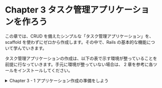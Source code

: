 # Chapter 3 タスク管理アプリケーションを作ろう

この章では、CRUD を備えたシンプルな「タスク管理アプリケーション」を、scaffold を使わずにゼロから作成します。その中で、Rails の基本的な機能について学んでいきます。

タスク管理アプリケーションの作成は、以下の表で示す環境が整っていることを前提に行なっていきます。手元に環境が整っていない場合は、 2 章を参考に各ツールをインストールしてください。


<details><summary>Chapter 3 - 1 アプリケーション作成の準備をしよう</summary>

アプリケーションの作成にあたっては、一般的に次のような準備を行います。

- 作成するアプリケーションの内容を考える。
- アプリケーションの名前を決める。
- アプリケーションの雛形を作成する。
- データベースを作成する。

今回は、さらに次のような準備を行なっていきます。

- ビュー層を効率良く書くために Slim を使えるようにする。
- アプリケーションの見栄えを良くするために Bootstrap を導入する。
- Rails のエラーメッセージなどを日本語で出せるようにする。


### 3 - 1 - 1 作成するアプリケーションの内容を考える

- 今回作成するのは、タスク管理のためのアプリケーションです。タスクとは、レポートの提出、ゴミ出し、買い物といったさまざまな用事のことです。タスク管理アプリケーションの一般的な使い方は、タスクをアプリケーションにデータとして登録しておいて、折々に確認したり、予定を済ませたら済ませたと言うことを登録したり削除したりできるようにするというものになるでしょう。
- 本章では CRUD と呼ばれる基本的なデータ操作を実現します。CRUD は、Create（作成）、Read（参照）、Update（更新）、Delete（削除）を表します。タスク管理のように、複数のデータについての CRUD を作成する場合、参照機能については一覧表示と詳細表示という 2 種類の参照機能を用意するのが一般的です。作りたい機能のリストは次のようになります。
1. 一覧表示機能：すべてのタスクの概要（名称と登録日時）を確認できる一覧画面を表示します。
2. 詳細表示機能：ある 1 つのタスクの全内容（ID、名称、詳しい説明、登録日時、更新日時）を確認できる詳細画面を表示します。※ID、登録日時、更新日時は Rails がデフォルトで扱う属性です。
3. 新規登録機能：新しいタスクのデータをフォーム画面で入力し、データベースに登録します。
4. 編集機能：登録済みのタスクのデータをフォーム画面で修正し、データベースを更新します。
5. 削除機能：登録済みのタスクをデータベースから削除します。

### 3 - 1 - 2 アプリケーションの名前を決める

- Rails でアプリケーションを作成するには、アプリケーションの（システム上の）名前が必要です。アプリケーションの名前は、例えばコード一式を格納するためのディレクトリ名として利用されます。愛着の湧くような、わかりやすい名前をアルファベットで付けると良いでしょう。
- 本書では **taskleaf** というアプリケーション名で実装を進めていきます。

### 3 - 1 - 3 アプリケーションの雛形を作成する

- それでは実際に PC 上での作業を始めましょう。先ず、rails newコマンドで、アプリケーションの基本的なディレクトリ・ファイル類一式を作成します。rails newコマンドの使い方は次のようになっています。

```ruby
$ rails new アプリケーション名 [オプション]
```

- 今回はデータベースに PostgreSQL を使用するので、[オプション]の部分に、利用するデータベースとして「postgresql」を指定します。具体的なコマンドは次のようになります。ターミナルを起動して、これから作成するアプリケーションディレクトリの親となるディレクトリに移動し、コマンドを入力してみてください。

```ruby
$ rails new taskleaf -d postgresql
```

- 入力すると、ただちに「create…」というような内容が表示されていきます。

```ruby
# rails newコマンドで、アプリケーションの基本的なディレクトリ・ファイル類一式を作成する。
# 「-d」オプションでデータベースの指定をする。オプションがないと SQLite3 用のファイルが生成されるので注意。
$ rails new taskleaf -d postgresql 
      create  
      create  README.md
      create  Rakefile
      create  .ruby-version
      create  config.ru
      create  .gitignore
			...
```

- この段階で、空っぽの新しいRailsアプリケーションができています。アプリケーションの雛形を作成すると、アプリケーションのコードだけでなく、開発用のサーバなどのツール類も使えるようになります。早速、サーバを起動して、作った空っぽのアプリケーションの動作を確認してみましょう。
- サーバの起動にはrails serverコマンドを利用します。rails server は rails s という短縮系でも動きます。本書では、便利な短縮系を使っていきます。
- ところで、rails newコマンドでアプリケーションを作成した段階では、私たちは、アプリケーションディレクトリの 1 つ上の階層（親ディレクトリ）にいます。サーバーを起動するなど、アプリケーションについての操作は基本的にアプリケーションディレクトリで行いますので、先ずはcdコマンドを使って、アプリケーションディレクトリに移動しましょう。アプリケーションディレクトリは、先ほどrails newコマンドによって作成された、現在いるディレクトリの下の taskleaf というディレクトリになります。

```ruby
$ cd taskleaf

# 実際のターミナルの表示。
cd taskleaf
yoshiwo@Yoshiwos-MacBook-Pro taskleaf % 
# プロンプトの前のディレクトリ名がアプリケーション名の「taskleaf」に変わった（移動した）。
```

- taskleafディレクトリに移動したら、データベースを作成しておきます。

```ruby
# データベースの作成。
$ bin/rails db:create

# 実際の表示
bin/rails db:create
Created database 'taskleaf_development'
Created database 'taskleaf_test'
```

- データベースが作成できればサーバーを起動できますので、サーバを起動してみましょう。以下のような情報が画面に出力されていきます。
- サーバは[Ctrl + C]（[Ctrl]キーを押したまま[C]キーを押下）で停止するまでずっと動作し続けます。

```ruby
# サーバーの起動。
$ bin/rails s

# 実際の表示
bin/rails s
=> Booting Puma
=> Rails 5.2.8.1 application starting in development 
=> Run `rails server -h` for more startup options
Puma starting in single mode...
* Version 3.12.6 (ruby 2.7.6-p219), codename: Llamas in Pajamas
* Min threads: 5, max threads: 5
* Environment: development
* Listening on tcp://localhost:3000
Use Ctrl-C to stop
```

- サーバーを起動したら、ブラウザを立ち上げて [http://localhost:3000](http://localhost:3000) にアクセスしてください。ブラウザ上に Rails のデフォルトページが表示されていれば、正しくサーバーが起動しています。
- なお、サーバーを起動するとそのコンソールにはプロンプトが表示されなくなるため、以降のコマンドは、新しくターミナルのウィンドウを開いて入力していってください。
- アプリケーションの動作確認を行う際にはサーバーを起動している必要があるため、本章では開発中は常にサーバーを起動しているものとして説明を行います。

### 3 - 1 - 4 データベースの環境ごとの使い分け

- データベースは、アプリケーションが生み出すデータを保存するところです。taskleafアプリケーションの場合の代表的なデータは、例えばタスクの情報ということになります。
- 開発の時に動作確認のために作るデータと、アプリケーションが完成して本当に利用し始めたことで作られるデータは、性質が違います。同じところに入れてしまうと、テスト用のデータが邪魔になってしまうこともあるでしょう。さらに、Rails には 5 章で説明する「自動テスト」の仕組みがあり、「自動テスト」のためにデータを格納しておくべき場所も他の用途のデータが混じり込まないように専用の場所にしたいものです。
- そこで、Rails ではデフォルトで次のような 3 種類の「環境」が用意されており、1 つの環境に対して 1 つのデータベースを対応させます。環境ごとに、データベースのほか、アプリケーションの動作に関わる様々な設定を行うことができます。※この環境は自由に追加・削除をしたり、名前を変更したりできます。

| 環境の種類 | 環境のシステム名 | 用途 |
| --- | --- | --- |
| 開発 | development | 開発時の動作確認を行う |
| テスト | test | 自動テストを行う |
| 本番 | production | ユーザーが利用可能な形で稼働させる |
- どの環境にどのようなデータベースを対応させるかは、2 章で解説した config/database.yml に記述します。ここでは、rails newコマンドで自動作成された config/database.yml のデフォルトの設定通りで進めていきます。
- 開発時は、基本的に開発・テストの 2 種類の環境を使います。先ほどサーバーを起動する前に db:create を実行しましたが、それによってこの 2 種類の環境のための 2 つのデータベースが作成済みとなっています。

```ruby
Created database 'taskleaf_development'
Created database 'taskleaf_test'
```

### 3 - 1 - 5 ビュー層を効率良く書くために Slim を使えるようにする

- webアプリケーションはブラウザで利用するため、最終的に画面を HTML として出力することになります。しかし、HTML には動的ないろいろなデータを埋め込む必要があり、そのためのプログラミングが必要です。プログラミングといっても、長大な HTML を作成するために延々と文字列を連結するといった方法では、画面の状況を思い浮かべづらく開発が難しくなってしまいます。
- そこで、Rails を使った開発では、テンプレートエンジンを使います。テンプレートエンジンを使うと、プリケーションの画面を HTML の構造が直感的にわかりやすいテンプレート形式で書くことができます。
- Rails はデフォルトで ERB というテンプレートエンジンを採用しています。ERB は HTML とほぼ同じ見た目で、各要素がタグで囲まれており、その中にRubyスクリプトを埋め込むことができます。例えば、次のような ERB のテンプレートは、h1タグの中に、@title というインスタンス変数の内容を動的に埋め込んでくれます。

```ruby
<html>
	<body>
		<h1><%= @title %></h1>
		<p>この画面では、見出しを動的に出力することができます。</p>
	</body>
</html>
```

- ERBは HTML に近い形をしているので、HTMLを知っていれば比較的簡単に理解することができます。只、Railsを使った開発の現場では、HTMLをツリー構造として簡潔に表現できる Haml や Slim といった別のテンプレートエンジンが利用されることが多くなっています。
- 先に挙げた ERB の例を Haml で記述すると次のようになります。

```ruby
# 先程のERBの例をHamlで記述。
%html
	%body
		%h1= @title
		%p この画面では、見出しを動的に出力することができます。
```

- Slimで記述。

```ruby
# 先程のERBをSlimで記述。
html
	body
		h1= @title
		p この画面では、見出しを動的に出力することができます。
```

- タグの開始と終了を両方記述しなければならない ERB に比べて、インデントでツリー構造を表現している Haml や Slim は、簡潔で読みやすいといえます。
- Hamlと Slim は似ており、どちらも実際の開発の現場で使われていますが今回は Slim を使います。そこで、Slimを利用するための設定を行なっていきます。
- Slimを利用するために 2 つの gem （Rubyのライブラリ）をアプリケーションに追加します。1つは Slim のジェネレータを提供してくれる slim-rails という gem 。もう 1 つは、ERB形式のファイルをslim形式に変換してくれるerb2slimコマンドを提供してくれる html2slim という gem です。
- アプリケーションが利用する gem は、Gemfileに定義します。そこで、エディタでアプリケーションフォルダ直下にある Gemfile を開いて最後の行にslim-rails と html2slim についての設定を加えましょう。

```ruby
gem 'tzinfo-data', platforms: [:mingw, :mswin, :x64_mingw, :jruby]
```

![Gemfileにアプリケーションが利用するgemを設定.png](https://s3-us-west-2.amazonaws.com/secure.notion-static.com/76f7812a-901d-44d7-b1bf-0973dc58411f/Gemfile%E3%81%AB%E3%82%A2%E3%83%95%E3%82%9A%E3%83%AA%E3%82%B1%E3%83%BC%E3%82%B7%E3%83%A7%E3%83%B3%E3%81%8B%E3%82%99%E5%88%A9%E7%94%A8%E3%81%99%E3%82%8Bgem%E3%82%92%E8%A8%AD%E5%AE%9A.png)

- Gemfileの変更を保存したら、gemをインストールします。bundleというコマンドを実行すると、Gemfileに書かれた gem およびそれらの依存する gem を全てインストールされた状態にしてくれます。尚、サーバ起動中の場合は、インストールされた gem を利用するためにサーバを再起動する必要があります。

```ruby
# アプリケーションフォルダ直下のGemfileの最後の行にslim-railsとhtml2slimを加えたら、bundleコマンドを実行する。
$ bundle

# 実際の表示
bundle
Fetching gem metadata from https://rubygems.org/..........
Resolving dependencies...
（中略）
Fetching slim 4.1.0
Installing slim 4.1.0
Fetching slim-rails 3.5.1
Installing slim-rails 3.5.1
Fetching html2slim 0.2.0
Installing html2slim 0.2.0
Bundle complete! 20 Gemfile dependencies, 85 gems now installed.
Use `bundle info [gemname]` to see where a bundled gem is installed.
```

- これで、今後 Rails のコマンドを通じて作成されるビュー層のテンプレートファイルは、Slim形式で作成されるようになりました。
- テンプレートエンジン Slim を利用するための設定
    1. エディタでアプリケーションフォルダ（taskleaf）直下にある Gemfile を開く。
    2. Gemfileの最後の行に、Slimのジェネレータを提供してくれる slim-rails という gem とERB形式のファイルをslim形式に変換してくれるerb2slimコマンドを提供してくれる html2slim という gem を追加するためのコマンドを書く。

```ruby
# 最後の行のコマンド
gem 'tzinfo-data', platforms: [:mingw, :mswin, :x64_mingw, :jruby]

# gemを追加するためのコマンド
gem 'slim-rails'
gem 'html2slim'
```

- 只、現時点でapp/views/layoutsディレクトリの中にERB形式のファイルが 3 つ存在します。このファイルは、3-1-6で詳しく扱いますが、アプリケーションの各画面の共通的な大枠の部分を記述する「レイアウト」のためのテンプレートファイルです。このファイルを、erb2slimコマンドを利用して Slim に変更しておきましょう。ここでは、Gemfileで指定されたgem環境の上でコマンドを実行できるように、bundle exec [コマンド] という形で入力します。


```ruby
$ bundle exec erb2slim app/views/layouts --delete
```


### 3 - 1 - 6 アプリケーションの見栄えを良くするために Bootstrap を導入する

- Railsにはデフォルトで特定のデザイン（CSSなど）は含まれていません。せっかくアプリケーションを作るからには見た目の良いアプリケーションにしたいものですが、自分で一から画面のタイトル、メニューバー、ボタン、リンクといった要素を格好よくデザインして CSS を書くということは、とても骨の折れる作業です。そこで、本書では [Bootstrap](https://getbootstrap.com/) （ブートストラップ）というフロントエンドフレームワークを利用します。手軽にほと良く見栄えの良い画面を作成することができるため、実際の開発現場でも Bootstrap はしばしば利用されています。
- bootstrapという gem を追加することで、Bootstrapを利用できるようになります。エディタで Gemfile を開いて、末尾に以下の行を追記してください。

```ruby
# 末尾に以下の行を追記する。
gem 'bootstrap'
```


- Gemfile を保存したら、インストールを行います。

```ruby
$ bundle

# 実際の表示
bundle
（中略）
Fetching bootstrap 5.2.3
Installing bootstrap 5.2.3
Bundle complete! 21 Gemfile dependencies, 90 gems now installed.
Use `bundle info [gemname]` to see where a bundled gem is installed.
```

- これで、Bootstrapのインストールができました。続いて Bootstrap の CSS を各画面のテンプレートに読み込ませてみましょう。
- rails new をした直後では、Railsはアプリケーション全体で 1 つのCSSファイル（app/assets/stylesheets/application.css）を読み込むようになっていて、他のCSSファイルは application.css からさらに読み込む形で記述することになります。従ってこれから利用する Bootstrap も、application.cssから読み込むようにしていきます。
- ところで、前述した Slim と同じように、CSSにも効率良く表現できる形式として [Sass](https://sass-lang.com/) がよく利用されます。そこで本書では、Sassが提供する「SCSS」と呼ばれる記法で CSS を記述することにします。そのため applicaiton.css をそのまま編集するのではなく、SCSSファイル（application.scss）を作成しましょう。SCSSファイルは最終的にプロセッサにより CSS に変換されてアプリケーションから利用されます。
    
    ※また、application.scssにインポートされた他のSCSSファイルは、最終的に変換された application.css に統合されます。これらは 6 章で紹介するアセットパイプラインという仕組みにより実現されています。
    
- 先ず、app/assets/stylesheets/application.cssを削除します。

```ruby
# rmコマンドでファイルやディレクトリを削除する。
$ rm app/assets/stylesheets/application.css
```

- 代わりに、エディタを開いて以下の内容のapp/assets/stylesheets/application.scss（拡張子はcssではなくscssにするように気を付ける）を作成します。

```ruby
@import "bootstrap":
```


- これで application.scss を用意できました。この application.scss （を通じて自動的に生成されるapplication.css）が、アプリケーション内の各画面の HTML から呼ばれるようにすることで、画面を Bootstrap のデザインが当たった状態にすることができます。
- それでは、これから作る全ての画面のslimファイルに、application.cssの読み込みを定義する必要があるのでしょうか。
- 幸い、Railsには各画面の共通的な大枠について記述するためのレイアウトという仕組みがあり、アプリケーションを作った段階で 1 つデフォルトのレイアウトファイルが用意されています。3-1-5で application.html.erb からslim形式に変換した application.html.slim がこれに当たります。このレイアウトファイルで application.css を読み込めば、各画面のslimファイルに定義せずとも全ての画面に Bootstrap のデザインを反映することができます。
- レイアウトファイルは、アクションごとに指定することができますが、個別の指定がなければコントローラ名に対応するものとなります。コントローラ名に一致するレイアウトファイルが見つからない場合は、継承しているコントローラクラスの名前を順に探していきます。Railsでは、基本的に全てのコントローラが ApplicationController を継承するように作るため、application.html.slimというレイアウトだけが存在している状態ならば、デフォルトですべてのアクションに対してこの共通レイアウトが利用されるというわけです。そして、同じ「application」という名前が冠されていることから推測できるとおり、application.html.slimはデフォルトで application.css を読み込むような内容になっています。
- gemでアプリケーションに追加した Bootstrap のデザインが各画面に実際に反映されるまでの流れはかなり複雑なので経路を図解しておきます。是非、本節で行った各種の手順が図の中のどこに該当するかを確認してみてください。


- ここまでで、各画面に Bootstrap のデザイン（CSS）を反映できる状態となりました。只、Bootstrapのデザインの大部分は、HTMLのタグに特定の部品に対応するCSSクラスをつけることで初めて実現できるので、今のままでは画面の見栄えが大きく変わるわけではありません。そこで、見栄えを具体的に改善するために、Bootstrapのコンテナという部品を使うことにします。また、HTMLの title や、画面の見出しなども整備しておきましょう。そのためには、app/views/layouts/application.html.slimファイルを次のように変更してください（図解①）。

```ruby
doctype html
html
  head
    title
      | Taskleaf
    = csrf_meta_tags
    = csp_meta_tag
    = stylesheet_link_tag    'application', media: 'all', 'data-turbolinks-track': 'reload'
    = javascript_include_tag 'application', 'data-turbolinks-track': 'reload'
  body
    = yield

# 以下のように内容を変更する。
doctype html
html
  head
    title
      | Taskleaf
    = csrf_meta_tags
    = csp_meta_tag
    = stylesheet_link_tag    'application', media: 'all', 'data-turbolinks-track': 'reload'
    = javascript_include_tag 'application', 'data-turbolinks-track': 'reload'
  body
    .app-title.navbar.navbar-expand-md.navbar-light.bg-light
      .navbar-brand Taskleaf
    .container
    = yield
```

- コード内に登場する `'data-turbolinks-track': 'reload'` という箇所は、<link>要素や<script>要素に、 `<link data-turbolinks-track=”reload”…>` といった Turbolinks のための属性を付与しています。Turbolinksについては Chapter8-3で詳しく説明します。
- Bootstrapは、CSSだけではなく JavaScript も含んでおり、Bootstrapの JavaScript を使う場合はもう少し設定が必要となります。本章では不要なため省略しています。

※JavaScriptの設定方法については [https://github.com/twbs/bootstrap-rubygem](https://github.com/twbs/bootstrap-rubygem) に書かれた説明を参考にしてください。

### 3 - 1 - 7 Railsのエラーメッセージなどを日本語で出せるようにする

- Railsにはよくあるエラーメッセージなどのコンテンツが含まれますが、それらは英語になっており、英語以外の言語を使いたい場合は、言語ごとの翻訳を追加して使う必要があります。また、デフォルトで利用する言語も初期状態では英語に設定されています。
- 本章で作成するtaskleafアプリケーションは日本語のアプリケーションにしたいので、日本語の翻訳を追加して、利用する言語を日本語に設定しましょう。
- 先ずは、エラーメッセージなどのコンテンツの日本語翻訳ファイルが必要となります。自身で作成することも可能ですが、GitHubのrails-I18nリポジトリに既に翻訳されたファイルがあるのでそれを利用するのが手っ取り早いでしょう。rawファイルを config/locales/ja.yml としてダウンロードします。

※ [https://github.com/svenfuchs/rails-i18n/blob/master/rails/locale/ja.yml](https://github.com/svenfuchs/rails-i18n/blob/master/rails/locale/ja.yml)

- 日本語の翻訳を追加する方法
    1. GitHubから直接コピーする
        
        [https://github.com/svenfuchs/rails-i18n/blob/master/rails/locale/ja.yml](https://github.com/svenfuchs/rails-i18n/blob/master/rails/locale/ja.yml) に書かれている内容をコピーして、自身のプロジェクトに ‘/locale/ja.yml’ を作成してコピーした内容をペーストする。
        
    2. wgetコマンドでファイルをダウンロードする。
        
        以下のコマンドを実行して、rawファイルを config/locales/ja.yml としてダウンロードする。
        
        ```ruby
        $ wget https://raw.githubusercontent.com/svenfuchs/rails/i18n/master/rails/locale/ja.yml -P config/locales/
        ```
        
- 続いて、デフォルトで日本語のコンテンツを使うようにアプリケーションの設定を変更します。エディタを開き、config/initializers/locale.rbというファイルを作成して、以下の行を記入してください。

```ruby
Rails.application.config.i18n.default_locale = :ja
```

- config/initializers/locale.rbファイルを作成する方法
    1. エディタを開き、taskleaf/config/initializersをクリック。
    2. 新しいファイルを……を選択して、locale.rbと名付けてファイルを作成する。
    3. テキストに載っているコードを書く。
    
    ```ruby
    Rails.application.config.i18n.default_locale = :ja
    ```
    
- これでアプリケーションを作成する下準備が整いました。
- 尚、ここで設定した config.i18n.default_locale や、コンテンツのymlファイルは、Railsアプリケーション内で複数の言語を併用する仕組み、すなわち国際化（Internationalization（←18文字）、アルファベットの数をとってi18nと略される）にも関係が深いものです。国際化については 6 章で改めて説明します。</details>


<details><summary>Chapter 3 - 2 タスクモデルを作成する</summary>

Chapter 3 - 1 でアプリケーション作成の下準備が完了しました。いよいよ、本格的なアプリケーションの開発を行なっていきます。

Railsでは、コントローラやビューからモデルを使うプログラムを記述することになります。そのため、開発手順としては、全体的な設計や下準備の後、先ず機能に関連するモデルを用意するという手順が一般的です。

Chapter 3 - 1 で設計したとおり、私たちはこれからタスクの登録や削除といったタスク管理の機能を実装していきます。そこで、先ずは操作の対象となる「タスク」モデルの実装から始めましょう。最初は、モデルのクラスの名前を決めます。ここでは素直に「Task」と名付けることにします。

Railsの「モデル」は、主に次の 2 つの要素から構成されます。

- **モデルに対応する Ruby のクラス**
- **モデルに対応するデータベースのテーブル**

モデルのクラス名とデータベースのテーブル名には以下のような命名の規約があります。

- **データベースのテーブル名はモデルのクラス名を複数形にしたもの**
- **モデルのクラス名はキャメルケース、テーブル名はスネークケース**

上記のルールに従い、モデルのクラス名を Task と決めたので、対応するデータベースのテーブル名は tasks ということになります。

次に、Taskモデルの抱えるデータ、つまり属性について検討していきます。モデルの属性は、基本的にデータベースのテーブル内のカラムに対応します。そこで、tasksテーブルにどのようなカラム（列）を持たせるかも合わせて考えることになります


### 3 - 2 - 1 タスクモデルの属性を設計する

- タスクモデルにはどんな属性が必要になるのでしょうか。それを考えるには、Chapter 3 - 1 で作成した各画面の使用をもう一度確認する必要があります。例えば、詳細画面については次のような使用を作成していました。
    - ある 1 つのタスクの全内容（ID、名称、詳しい説明、登録日時、更新日時）を確認できる。
- どうやら、タスクモデルには「ID」「名称」「詳しい説明」「登録日時」「更新日時」の 5 つの属性が必要そうです。
- 5つの属性のうち、「ID」「登録日時」「更新日時」の 3 つの属性は一般的にモデルでよく利用される属性なので、Railsが自動的に用意してくれます。そのため、私たちは残りの「名称」と「詳しい説明」について検討し、これらの 2 つの属性をタスクモデルに追加すれば良いということになります。
- 先ほど述べたように、属性はデータベースのテーブルのカラムに対応します。そこで、カラムについて検討する必要がありますが、その際はカラム名、データ型、NULLが入ることを許容するか、デフォルト値を設定するかなどを決める必要があります。また、データベースのことだけではなく、Rubyの中で利用するための検討も併せて行う必要があります。例えば、カラム名は属性名としても利用されるため、モデルクラスの中で意味のわかりやすい Ruby 的な名前を付けたいものです。このように、データベース・Rubyの両方の都合を勘案しながら、これらの要素を検討していきます。
- 先ずは「名称」について考えてみましょう。ここでは、カラム名・属性名は name 、データ型は文字列（string）、必須（NULLが入ることを許容しない）、デフォルト値なしということにしたいと思います。
- 続いて「詳しい説明」についても検討します。ここでは、カラム名・属性名は description 、データ型は文字列、必須でない（NULLが入ることを許容する）、デフォルト値なしにします。
- 尚、文字列型には、短い文字列を扱う「string型」と長い文字列を扱う「text型」の 2 種類が存在します。「名称」にはstring型、「詳しい説明」にはtext型を使うことにしましょう。

※ここで登場する string や text という型は、RDMS（Relational Database Management System、リレーショナルデータベース管理システム）の用意しているデータ型そのものではなく、Railsが RDMS ごとの差異を吸収した抽象的な型として用意している概念のこと指しています。利用時は、この Rails の用意している型が、実際に使う RDMS のデータ型にマッピングされます。

- それでは、今決めたことを表の形に整理してみましょう。実際の開発現場でも、モデルの設計時はこのような検討結果を表の形に整理して、チーム内で意見交換することがよくあります。

| 属性の意味 | 属性名・カラム名 | データ型 | NULLを許可するか | デフォルト値 |
| --- | --- | --- | --- | --- |
| 名称 | name | string | 許可しない | なし |
| 詳しい説明 | description | text | 許可する | なし |

### 3 - 2 - 2 タスクモデルの雛形を作成する

- 設計ができたので、タスクモデルを実装していきましょう。Railsには、モデルを作成するための便利なジェネレータがあるので、それを利用しましょう。

※ジェネレータを使えば、モデル以外にも、コントローラやマイグレーション、2章で取り上げた scaffold などを作成することができます。

- ジェネレータは、rails g の後に生成したいものの種類（ここではmodel）を指定し、さらに生成したいものの種類ごとの必要な情報を添えて実行します。モデルを生成する場合のコマンドは次のような構成になります。

※rails g は rails generator の短縮系です。

```ruby
$ bin/rails g model [モデル名] [属性名:データ型 属性名:データ型 ...] [オプション]
```

- 今回はタスクモデルを作りたいので、[モデル名]にはTask、[属性名 :データ型]の部分には name:string description:text を指定します。尚、ファイル名の先頭の数字はコマンド実行時によって作られるため以下では xxx… で表現しています。

```ruby
$ bin/rails g model Task name:string description:text

# 実際の表示
bin/rails g model Task name:string description:text
Running via Spring preloader in process 35265
      invoke  active_record
      create    db/migrate/20221203053345_create_tasks.rb # ファイル名の先頭の数字はコマンド実行時によって作成される。
      create    app/models/task.rb # モデルクラスのソースコード
      invoke    test_unit
      create      test/models/task_test.rb # モデルの自動テスト
      create      test/fixtures/tasks.yml # モデルの自動テストで使うfixtureファイル
```

- コマンドを実行すると、モデルのクラスファイル、マイグレーションファイル、モデルの自動テストのファイルの雛形が自動作成されます。生成されるファイルの意味は次のようになります。

| 生成されるものの種類 | 本節でのファイルパス | 用途 |
| --- | --- | --- |
| モデルクラスのソースコード | app/models/task.rb | Taskクラスの実装 |
| マイグレーションファイル | db/migrate/20221203053345_create_tasks.rb ※マイグレーションファイルの数字部分は、マイグレーションファイルの登録日時を表すので、コマンドを実行したタイミングによって異なります。 | データベースにtasksテーブルを追加する |
| モデルの自動テスト | test/models/task_test.rb | Taskクラスについての自動テストの実装 |
| モデルの自動テストで使うfixtureファイル | test/fixtures/tasks.yml | Taskクラスについての自動テストのためのデータ投入の定義 |

### 3 - 2 - 3 マイグレーションでデータベースにテーブルを追加する

- Railsのモデルクラスは、データベースのテーブルの定義を読み込んで動作します。そのため、モデルを作成する場合は、先ずデータベースのへのテーブルの追加から行うとスムーズです。
- データベースにテーブルを追加するには、Railsの用意しているマイグレーションという仕組みを使います。マイグレーションの主眼は、データベーススキーマ（テーブル構造など）への変更の 1 つ 1 つを、Rubyのプログラムとして実現し、開発の歴史に沿って順番に実行することで最新のスキーマの状態にできるようにすることです。この 1 つ 1 つの変更が 1 つ 1 つのマイグレーションファイル（以下、マイグレーションと呼びます）に対応します。マイグレーションは、スキーマの歴史を進めるだけではなく、戻す機能も備えているので、例えば「 1 ヶ月前のコードの状態でアプリケーションを動かしたい」といった時にも、必要なところまでデータベースのスキーマの状態を戻すことができます。また、複数の開発者がほとんど同時に別々のスキーマ変更を行なっているようなケースでも、混乱なく、必要な変更だけをデータベースに反映することができます。
- ここでは、Taskモデルの永続化を行うための tasks というテーブルを追加したいので、「tasksテーブルを追加する」というマイグレーションファイルが必要です。先程 generator でTaskモデルを作成した際に作成された db/migrate/XXXXXXXXXXXXXX_create_tasks.rb というファイルの中身を見てみましょう。

※マイグレーションファイルは generator でモデルを作成する以外にも、generatorでマイグレーションファイルの雛形を生成して自分で内容を記述する方法でも作成することができます。

```ruby
class CreateTasks < ActiveRecord::Migration[5.2]
  def change # changeメソッド作成。
    create_table :tasks do |t| # tasksという名前のテーブルを作成。
      t.string :name 
      t.text :description # tasksテーブルにはnameとdescriptionのカラムを備えている。

      t.timestamps # 打刻用のカラム(timestampsと指定するとcreated_atやupdated_atといった打刻用のカラムが生成されます)を持っている。
    end
  end
end
```

- changeというメソッドの中に、tasksというテーブルを作ること、tasksというテーブルが name と description のカラムを備えること、打刻用のカラム（timestampsと指定するとcreated_atやupdated_atといった打刻用のカラムが生成されます）を持つことなどが記述されています。幸い、私たちが必要としてる最低限の要件を満たしているので、このマイグレーションファイルは編集を加えずに、このままマイグレーションを実行して、データベースにtasksテーブルを追加します。

※厳密には、事前に行った設計で、名称では NULL を許可しないことにしていますが、自動生成されたコードはこの仕様には沿っていません。これについては Chapter 4 - 2 で詳しく説明します。

- マイグレーションをデータベースに適用するには、rails db:migrateコマンドを実行します。

```ruby
# マイグレーションファイルをデータベースに適用するコマンド。
$ bin/rails db:migrate

# 実際の表示。
bin/rails db:migrate
== 20221203053345 CreateTasks: migrating ======================================
-- create_table(:tasks)
   -> 0.0093s
== 20221203053345 CreateTasks: migrated (0.0094s) =============================
```

- これで、データベースにtasksテーブルが追加されました。
- モデルが動作するには、データベースとモデルクラスの両方が必要です。モデルクラスについては先程 generator で自動作成した雛形のファイル app/models/task.rb があるので、内容を確認してみましょう。

```ruby
class Task < ApplicationRecord
end
```

- このファイルはクラスを定義しているだけで、ほとんど何もコードがありませんが、十分な機能を備えています。Taskの親クラスの親クラスにあたる ActiveRecord::Base （app/models/application_record.rbファイル内にあるコード）が、tasksテーブルの構造に対応した属性の読み書きや、データベース操作などの様々な機能を提供してくれるからです。現時点ではこれで十分なので、何も編集せず、モデルの用意を一旦終わりとしましょう。</details>


<details><summary>Chapter 3 - 3 コントローラとビュー</summary>

モデルが作成できたので、続いてコントローラとニューを実装して、ブラウザ上で各操作を行えるようにしていきましょう。モデルと同じように、コントローラやビューの雛形もジェネレータで作成することができます。そのためのコマンドは次のような形になります。

```ruby
$ bin/rails g controller コントローラ名 [アクション名 アクション名 ...] [オプション]
```

- 最低限、コントローラを決めればジェネレータを動かすことはできますが、効率的に雛形を作るには、セットで画面の雛形を作れるように、アクションについて先に考えておくとスムーズです。アクションとはリクエストに対しての処理を実行するためのメソッドのことです。具体的にはモデルを呼び出したり、画面を表示したりします。そこで、先ずは必要なアクションについて考えていきましょう。
- 今回作りたいものは、タスクのCRUD機能です。CRUDはよくある機能のため、アクションに関する設計は完全にパターン化されています。そのパターンに沿ってタスクの CRUD のアクションを設計すると、次のようになります。

| URLの例 ※idの例として「17」を利用 | HTTPメソッド | アクション名 | 機能名 | 役割 |
| --- | --- | --- | --- | --- |
| /tasks | GET | index | 一覧表示 | 全タスクを表示する |
| /tasks/17 | GET | show | 詳細表示 | 特定の id のタスクを表示する |
| /tasks/new | GET | new | 新規登録画面 | 新規登録画面を表示する |
| /tasks | POST | create | 登録 | 登録処理を行う |
| /tasks/17/edit | GET | edit | 編集画面 | 編集画面を表示する |
| /tasks/17 | PATCH、PUT | update | 更新 | 更新処理を行う |
| /tasks/17 | DELETE | destroy | 削除 | 削除処理を行う |
- URL、HTTPメソッド、アクション名と、意識する必要がある項目が多くなってきました。URLはインターネット上の番地、HTTPメソッドはブラウザからアプリケーションにアクセスする際の大まかな要求のようなものです。Webアプリケーションをユーザーが使う画面では、先ず、ユーザーのWebブラウザからアプリケーションに向けて、特定の URL を指定して、特定のHTTPメソッドでHTTPリクエストを送ります。これに対して、アプリケーションは、URLとHTTPメソッドの組み合わせから、リクエストを処理すべきコントローラとアクションを特定して（この特定処理を「ルーティング」と呼びます）、特定したアクションに処理をさせ、結果のHTTPレスポンスを作ってブラウザに返します。

![ルーティング.JPG](https://s3-us-west-2.amazonaws.com/secure.notion-static.com/b29c2c3f-0db0-46d3-b25b-c17c97570e88/%E3%83%AB%E3%83%BC%E3%83%86%E3%82%A3%E3%83%B3%E3%82%AF%E3%82%99.jpg)

- なぜ各機能の URL やHTTPメソッドを前述の図のように設計するのが Rails のパターンなのかというと、RESTfulという考え方に基づいているためです。詳しくは 6 章で説明するのでここでは、以下の 2 つを理解するようにしましょう。

※REST(REpresentational State Transfer)という設計思想に基づいたシステムを RESTful であるといいます。

1. リクエストを処理するコントローラとアクションは、ブラウザからのリクエストに含まれる URL とHTTPメソッドによって決定される。
2. コントローラのアクションを設計する際には、入り口となる URLとHTTPメソッドを併せて考える必要がある。
- 前置きが長くなりましたが、開発するアクションの全容をはっきりさせたので、ジェネレータでコードの雛形を作ってみましょう。controllerのジェネレータでアクションを指定すると、アクションと同名のビューも一緒に作ってくれます。ちょっとしたコツとしては、HTTPメソッドが GET のアクションは同盟のビューを使うことが多いという法則があるため、HTTPメソッドが GET となるアクション名をジェネレータコマンドの引数として指定するのが効率的です。

※GETのアクションは、基本的に情報（リソース）の取得へ対応するリクエストなので、アクションの仕事は要求された情報を含む画面を表示することが中心になります。そのため、同名のビューを利用することが多くなります。GETでないアクションは、情報（リソース）の操作を行うリクエストであるため、操作後に情報参照用の画面にリダイレクトすることが多く、その場合はアクションと同名のビューが不要になりやすいという傾向があります。

- そこで、前ページの表を参考に、GETのアクションであるindex、show、new、editの 4 つのアクションを指定してジェネレータコマンドを実行してみましょう。

```ruby
# GETのアクションである、index、show、new、editの4つのアクションを指定してジェネレータコマンドを実行する。
$ bin/rails g controller tasks index show new edit

#実際の表示
bin/rails g controller tasks index show new edit
Running via Spring preloader in process 40165
      create  app/controllers/tasks_controller.rb
       route  get 'tasks/index'
              get 'tasks/show'
              get 'tasks/new'
              get 'tasks/edit'
      invoke  slim
      create    app/views/tasks
      create    app/views/tasks/index.html.slim
      create    app/views/tasks/show.html.slim
      create    app/views/tasks/new.html.slim
      create    app/views/tasks/edit.html.slim
      invoke  test_unit
      create    test/controllers/tasks_controller_test.rb
      invoke  helper
      create    app/helpers/tasks_helper.rb
      invoke    test_unit
      invoke  assets
      invoke    coffee
      create      app/assets/javascripts/tasks.coffee
      invoke    scss
      create      app/assets/stylesheets/tasks.scss
```

- これでコントローラとビューの雛形を作成できました。ところで、この方法では、Railsは 4 つのアクションについて個別にルーティングの設定を追加してくれます。しかし、今回は CRUD というよくあるパターンについて、パターン通りのルーティングを一括で設定したいので、config/routes.rbからこれらの 4 つのアクションについての設定を消してください。

```ruby
# CRUDというよくあるパターンについて、パターン通りのルーティングを一括で設定するため、config/routes.rbから以下の4つのアクションの設定を削除する。
get 'tasks/index'
get 'tasks/show'
get 'tasks/new'
get 'tasks/edit'
```

![config:routes.rbから削除する4つのアクション.png](https://s3-us-west-2.amazonaws.com/secure.notion-static.com/dc649598-e332-49ef-9af8-60c4890bb51f/configroutes.rb%E3%81%8B%E3%82%89%E5%89%8A%E9%99%A4%E3%81%99%E3%82%8B4%E3%81%A4%E3%81%AE%E3%82%A2%E3%82%AF%E3%82%B7%E3%83%A7%E3%83%B3.png)

- 代わりに、次の設定を追加します。

```ruby
resources :tasks
```

![config:routes.rbへ代わりに追加する設定.png](https://s3-us-west-2.amazonaws.com/secure.notion-static.com/a31e24bf-92e1-4b92-9cd9-6035064d37bb/configroutes.rb%E3%81%B8%E4%BB%A3%E3%82%8F%E3%82%8A%E3%81%AB%E8%BF%BD%E5%8A%A0%E3%81%99%E3%82%8B%E8%A8%AD%E5%AE%9A.png)

- 追加したresourcesメソッドは、前ページの表で示した全てのアクション（index、show、new、create、edit、update、destroy）に関するルーティングを一括で設定してくれます。
- また、ついでにアプリケーションの玄関口であるルートパス、「/」（ローカルで実行している場合は [http://localhost:3000](http://localhost:3000) に対応します）にアクセスしたときに、Railsのデフォルト画面ではなくタスクの一覧が表示されるようにしましょう。それには、次のように routes.rb に設定を足します。

※Railsではデフォルトで 3000 番の port が指定されますが、「rails s -p 3001」と-pオプションでポート番号と指定することができます。この場合 [http://localhost:3001](http://localhost:3001) でアプリケーションが立ち上がります。

```ruby
# Railsのデフォルト画面にアクセスしたときに、デフォルトではなく、タスクの一覧が表示されるようにroutes.rbに設定を足す。
root to: 'tasks#index'
```

- 結果、routes.rbファイルは次のようになります。

```ruby
Rails.application.routes.draw do
  root to: 'tasks#index'
  resources :tasks
end
```

- それでは、一度サーバーを停止して再起動してからブラウザで [http://localhost:3000](http://localhost:3000) にアクセスしてみましょう。すると今までのRailsデフォルト画面と違って、Tasks#indexと表示された画面が現れます。少しだけ、タスク管理アプリケーションっぽくなってきましたね。

![タスクの一覧が表示.png](https://s3-us-west-2.amazonaws.com/secure.notion-static.com/f6e881da-d292-4fa9-89d7-eaa138f5b5bf/%E3%82%BF%E3%82%B9%E3%82%AF%E3%81%AE%E4%B8%80%E8%A6%A7%E3%81%8B%E3%82%99%E8%A1%A8%E7%A4%BA.png)

### 3 - 3 - 1 新規登録機能を実装する
